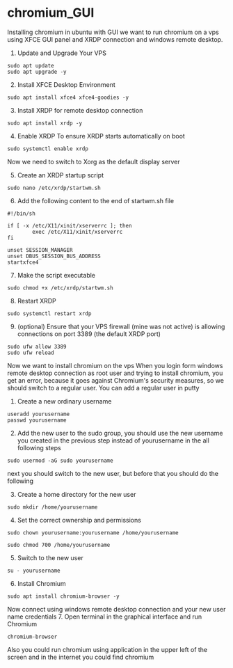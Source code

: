 # chromium_GUI
Installing chromium in ubuntu with GUI
we want to run chromium on a vps using XFCE GUI panel and XRDP connection and windows remote desktop.

1. Update and Upgrade Your VPS

```
sudo apt update
sudo apt upgrade -y
```

2. Install XFCE Desktop Environment
```
sudo apt install xfce4 xfce4-goodies -y
```

3. Install XRDP for remote desktop connection
```
sudo apt install xrdp -y
```

4. Enable XRDP To ensure XRDP starts automatically on boot
```
sudo systemctl enable xrdp
```

Now we need to switch to Xorg as the default display server 

5. Create an XRDP startup script
```
sudo nano /etc/xrdp/startwm.sh 
```

6. Add the following content to the end of startwm.sh file
```
#!/bin/sh

if [ -x /etc/X11/xinit/xserverrc ]; then
        exec /etc/X11/xinit/xserverrc
fi

unset SESSION_MANAGER
unset DBUS_SESSION_BUS_ADDRESS
startxfce4
```

7. Make the script executable
```
sudo chmod +x /etc/xrdp/startwm.sh
```

8. Restart XRDP
```
sudo systemctl restart xrdp
```

9. (optional) Ensure that your VPS firewall (mine was not active) is allowing connections on port 3389 (the default XRDP port)
```
sudo ufw allow 3389
sudo ufw reload
```
Now we want to install chromium on the vps
When you login form windows remote desktop connection as root user and trying to install chromium, you get an error, because it goes against Chromium's security measures, so we should switch to a regular user. You can add a regular user in putty
1. Create a new ordinary username
```
useradd yourusername
passwd yourusername
```
2. Add the new user to the sudo group, you should use the new username you created in the previous step instead of yourusername in the all following steps
```
sudo usermod -aG sudo yourusername 
```

next you should switch to the new user, but before that you should do the following

3. Create a home directory for the new user
```
sudo mkdir /home/yourusername
```

4. Set the correct ownership and permissions
```
sudo chown yourusername:yourusername /home/yourusername
```
```
sudo chmod 700 /home/yourusername
```

5. Switch to the new user
```
su - yourusername
```

6. Install Chromium
```
sudo apt install chromium-browser -y
```

Now connect using windows remote desktop connection and your new user name credentials
7. Open terminal in the graphical interface and run Chromium
```
chromium-browser
```

Also you could run chromium using application in the upper left of the screen and in the internet you could find chromium

